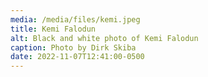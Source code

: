 ```yaml
---
media: /media/files/kemi.jpeg
title: Kemi Falodun
alt: Black and white photo of Kemi Falodun
caption: Photo by Dirk Skiba
date: 2022-11-07T12:41:00-0500
---
```

